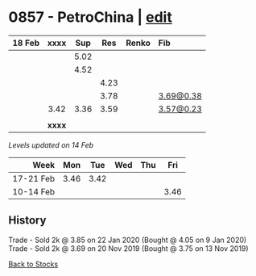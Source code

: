 # 0857 - PetroChina | [edit](https://github.com/alwinwoo/alwinwoo.github.io/edit/master/stocks/0857.md)

| 18 Feb  | **xxxx**     | Sup   | Res   | Renko | Fib
| ---:    | :---:        | :---: | :---: | :---  | :---
|         |              | 5.02  | 
|         |              | 4.52  | 
|         |              |       | 4.23  |
|         |              |       | 3.78  |       | 3.69@0.38
|         | 3.42         | 3.36  | 3.59  |       | 3.57@0.23 
|         |              |       |       | 
|         | **xxxx**     |       |       |

*Levels updated on 14 Feb*

Week      | Mon   | Tue   | Wed   | Thu   | Fri   |
---:      | :---: | :---: | :---: | :---: | :---: |
17-21 Feb | 3.46  | 3.42  |
10-14 Feb |       |       |       |       | 3.46  |

## History
Trade - Sold 2k @ 3.85 on 22 Jan 2020 (Bought @ 4.05 on 9 Jan 2020)  </br>
Trade - Sold 2k @ 3.69 on 20 Nov 2019 (Bought @ 3.75 on 13 Nov 2019) </br>

[Back to Stocks](https://alwinwoo.github.io/stocks)
